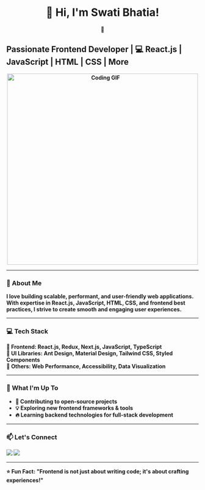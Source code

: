 <h1 align="center">👋 Hi, I'm Swati Bhatia!</h1>
<p align="center">
  🚀 <h2>Passionate Frontend Developer</b> | 💻 <b>React.js | JavaScript | HTML | CSS | More</h2>
</p>

<p align="center">
  <img src="https://media.giphy.com/media/qgQUggAC3Pfv687qPC/giphy.gif" width="500" alt="Coding GIF">
</p>

---

### 🚀 About Me  
I love building **scalable, performant, and user-friendly** web applications. With expertise in **React.js, JavaScript, HTML, CSS**, and frontend best practices, I strive to create smooth and engaging user experiences.  

---

### 💻 Tech Stack  
🔹 **Frontend:** React.js, Redux, Next.js, JavaScript, TypeScript  
🔹 **UI Libraries:** Ant Design, Material Design, Tailwind CSS, Styled Components  
🔹 **Others:** Web Performance, Accessibility, Data Visualization  

---

### 🌱 What I'm Up To  
- 🚀 Contributing to **open-source** projects  
- 💡 Exploring **new frontend frameworks & tools**  
- 🔥 Learning **backend technologies** for full-stack development  

---

### 📫 Let's Connect  
<a href="https://www.linkedin.com/in/swatibhatia18/"><img src="https://img.shields.io/badge/LinkedIn-%230A66C2.svg?style=for-the-badge&logo=linkedin&logoColor=white"></a>
<a href="https://github.com/SwatiBhatia18"><img src="https://img.shields.io/badge/GitHub-%23121011.svg?style=for-the-badge&logo=github&logoColor=white"></a>

---

⭐ **Fun Fact:** "Frontend is not just about writing code; it's about crafting experiences!"  
